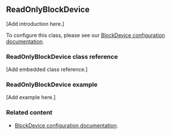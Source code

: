 ## ReadOnlyBlockDevice

[Add introduction here.]

To configure this class, please see our [BlockDevice configuration documentation](/docs/development/reference/configuration-storage.html#blockdevice-default-configuration).

### ReadOnlyBlockDevice class reference

[Add embedded class reference.]

### ReadOnlyBlockDevice example

[Add example here.]

### Related content

- [BlockDevice configuration documentation](/docs/development/reference/configuration-storage.html#blockdevice-default-configuration).

